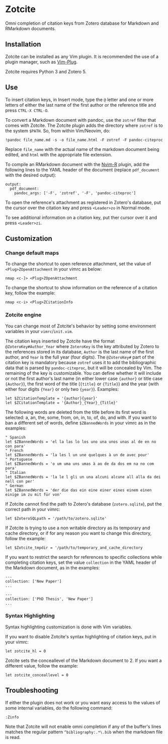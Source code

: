 # Zotcite

Omni completion of citation keys from Zotero database for Markdown and RMarkdown documents.

## Installation

Zotcite can be installed as any Vim plugin. It is recommended the use of a
plugin manager, such as
[Vim-Plug](https://github.com/junegunn/vim-plug).

Zotcite requires Python 3 and Zotero 5.

## Use

To insert citation keys, in Insert mode, type the `@` letter and one or more
letters of either the last name of the first author or the reference title and
press `CTRL-X CTRL-O`.

To convert a Markdown document with pandoc, use the `zotref` filter that comes
with Zotcite. The Zotcite plugin adds the directory where `zotref` is to
the system `$PATH`. So, from within Vim/Neovim, do:

```
!pandoc file_name.md -s -o file_name.html -F zotref -F pandoc-citeproc
```

Replace `file_name` with the actual name of the markdown document being
edited, and `html` with the appropriate file extension.

To compile an RMarkdown document with the [Nvim-R](https://github.com/jalvesaq/Nvim-R)
plugin, add the following lines to the YAML header of the document (replace
`pdf_document` with the desired output):

```
output:
  pdf_document:
    pandoc_args: ['-F', 'zotref', '-F', 'pandoc-citeproc']
```

To open the reference's attachment as registered in Zotero's database, put the
cursor over the citation key and press `<Leader>zo` in Normal mode.

To see additional information on a citation key, put ther cursor over it and
press `<Leader>zi`.

## Customization

### Change default maps

To change the shortcut to open reference attachment, set the value of
`<Plug>ZOpenAttachment` in your vimrc as below:

```vim
nmap <c-]> <Plug>ZOpenAttachment
```

To change the shortcut to show information on the reference of a citation key,
follow the example:

```vim
nmap <c-i> <Plug>ZCitationInfo
```

### Zotcite engine

You can change most of Zotcite's behavior by setting some environment
variables in your `vimrc`/`init.vim`.

The citation keys inserted by Zotcite have the format `@ZoteroKey#Author_Year`
where `ZoteroKey` is the key attributed by Zotero to the references stored in
its database, `Author` is the last name of the first author, and `Year` is the
full year (four digits). The `@ZoteroKey#` part of the citation key is
mandatory because `zotref` uses it to add the bibliographic data that is
parsed by `pandoc-citeproc`, but it will be concealed by Vim. The remaining of
the key is customizable. You can define whether it will include or not the
first author's last name (in either lower case `{author}` or title case
`{Author}`), the first word of the title (`{title}` or `{Title}`) and the year
(with either four digits `{Year}` or only two `{year}`). Examples:

```vim
let $ZCitationTemplate = '{author}{year}'
let $ZCitationTemplate = '{Author}_{Year}_{Title}'
```

The following words are deleted from the title before its first word is
selected: a, an, the, some, from, on, in, to, of, do, and with. If you want to
ban a different set of words, define `$ZBannedWords` in your vimrc as in the
examples:

```vim
" Spanish
let $ZBannedWords = 'el la las lo los uno una unos unas al de en no con para'
" French
let $ZBannedWords = 'la les l un une quelques à un de avec pour'
" Portuguese
let $ZBannedWords = 'o um uma uns umas à ao de da dos em na no com para'
" Italian
let $ZBannedWords = 'la le l gli un una alcuni alcune all alla da dei nell con per'
" German
let $ZBannedWords = 'der die das ein eine einer eines einem einen einige im zu mit für von'
```

If Zotcite cannot find the path to Zotero's database (`zotero.sqlite`), put
the correct path in your vimrc:

```vim
let $ZoteroSQLpath = '/path/to/zotero.sqlite'
```

If Zotcite is trying to use a non writable directory as its temporary and
cache directory, or if for any reason you want to change this directory,
follow the example:

```vim
let $Zotcite_tmpdir = '/path/to/temporary_and_cache_directory
```

If you want to restrict the search for references to specific collections
while completing citation keys, set the value `collection` in the YAML header
of the Markdown document, as in the examples:

```
---
collection: ['New Paper']
...
```

```
---
collection: ['PhD Thesis', 'New Paper']
...
```

### Syntax Highlighting

Syntax highlighting customization is done with Vim variables.

If you want to disable Zotcite's syntax highlighting of citation keys, put in
your vimrc:

```vim
let zotcite_hl = 0
```

Zotcite sets the conceallevel of the Markdown document to 2. If you want a
different value, follow the example:

```vim
let zotcite_conceallevel = 0
```

## Troubleshooting

If either the plugin does not work or you want easy access to the values of
some internal variables, do the following command:

```vim
:Zinfo
```

Note that Zotcite will not enable omni completion if any of the buffer's lines
matches the regular pattern `^bibliography:.*\.bib` when the markdown file is read.
